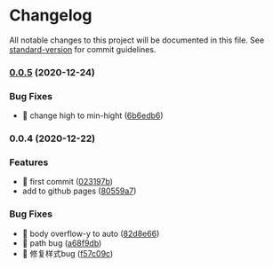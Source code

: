 # Changelog

All notable changes to this project will be documented in this file. See [standard-version](https://github.com/conventional-changelog/standard-version) for commit guidelines.

### [0.0.5](https://github.com/xxholly32/vuepress-plugin-christmas/compare/v0.0.4...v0.0.5) (2020-12-24)


### Bug Fixes

* 🐛 change high to min-hight ([6b6edb6](https://github.com/xxholly32/vuepress-plugin-christmas/commit/6b6edb6ec22a61b3aebb9a3ec03f472b6a4c7cf5))

### 0.0.4 (2020-12-22)


### Features

* 🎸 first commit ([023197b](https://github.com/xxholly32/vuepress-plugin-christmas/commit/023197b14a536dd663b9f1e98de58533f699c6b7))
* add to github pages ([80559a7](https://github.com/xxholly32/vuepress-plugin-christmas/commit/80559a776d95dde2166f5effc13f2715789c5fb2))


### Bug Fixes

* 🐛 body overflow-y to auto ([82d8e66](https://github.com/xxholly32/vuepress-plugin-christmas/commit/82d8e66a5a15080013d321379785982aadf40b71))
* 🐛 path bug ([a68f9db](https://github.com/xxholly32/vuepress-plugin-christmas/commit/a68f9dbcf70c1648a3057c672f2bff8348129314))
* 🐛 修复样式bug ([f57c09c](https://github.com/xxholly32/vuepress-plugin-christmas/commit/f57c09c9c92d657870b3c1a7beb987f33b656b3e))
